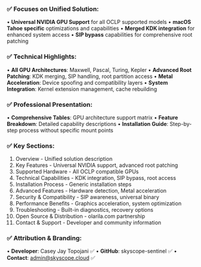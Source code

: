 ### ✅ Focuses on Unified Solution:
• **Universal NVIDIA GPU Support** for all OCLP supported models
• **macOS Tahoe specific** optimizations and capabilities
• **Merged KDK integration** for enhanced system access
• **SIP bypass** capabilities for comprehensive root patching

### ✅ Technical Highlights:
• **All GPU Architectures**: Maxwell, Pascal, Turing, Kepler
• **Advanced Root Patching**: KDK merging, SIP handling, root partition access
• **Metal Acceleration**: Device spoofing and compatibility layers
• **System Integration**: Kernel extension management, cache rebuilding

### ✅ Professional Presentation:
• **Comprehensive Tables**: GPU architecture support matrix
• **Feature Breakdown**: Detailed capability descriptions
• **Installation Guide**: Step-by-step process without specific mount points

### ✅ Key Sections:
1. Overview - Unified solution description
2. Key Features - Universal NVIDIA support, advanced root patching
3. Supported Hardware - All OCLP compatible GPUs
4. Technical Capabilities - KDK integration, SIP bypass, root access
5. Installation Process - Generic installation steps
6. Advanced Features - Hardware detection, Metal acceleration
7. Security & Compatibility - SIP awareness, universal binary
8. Performance Benefits - Graphics acceleration, system optimization
9. Troubleshooting - Built-in diagnostics, recovery options
10. Open Source & Distribution - olarila.com partnership
11. Contact & Support - Developer and community information

### ✅ Attribution & Branding:
• **Developer**: Casey Jay Topojani ✅
• **GitHub**: skyscope-sentinel ✅
• **Contact**: admin@skyscope.cloud ✅
